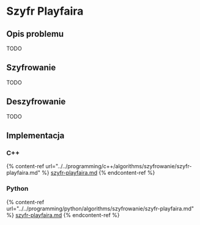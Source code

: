 # Szyfr Playfaira

## Opis problemu

TODO

## Szyfrowanie

TODO

## Deszyfrowanie

TODO

## Implementacja

### C++

{% content-ref url="../../programming/c++/algorithms/szyfrowanie/szyfr-playfaira.md" %}
[szyfr-playfaira.md](../../programming/c++/algorithms/szyfrowanie/szyfr-playfaira.md)
{% endcontent-ref %}

### Python

{% content-ref url="../../programming/python/algorithms/szyfrowanie/szyfr-playfaira.md" %}
[szyfr-playfaira.md](../../programming/python/algorithms/szyfrowanie/szyfr-playfaira.md)
{% endcontent-ref %}
